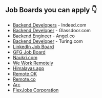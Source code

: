 ## Job Boards you can apply 👇

- [Backend Developers](https://in.indeed.com/Backend-Developer-jobs?vjk=1ff720a42bdd6dc6) - Indeed.com
- [Backend Developer](https://www.glassdoor.co.in/Job/backend-developer-jobs-SRCH_KO0,17.htm) - Glassdoor.com
- [Backend Engineer](https://angel.co/role/backend-engineer) - Angel.co
- [Backend Developer](https://www.turing.com/jobs/remote-back-end-developer-jobs) - Turing.com
- [LinkedIn Job Board](https://www.linkedin.com/jobs/search/?geoId=92000000&keywords=backend%20developer&location=Worldwide)
- [GFG Job Board](https://practice.geeksforgeeks.org/jobs)
- [Naukri.com](https://www.naukri.com/backend-developer-jobs?k=backend%20developer)
- [We Work Remotely](https://weworkremotely.com/remote-jobs/search?utf8=%E2%9C%93&term=backend+developer)
- [Himalayas.app](https://himalayas.app/jobs/backend-development)
- [Remote OK](https://remoteok.com/remote-backend-jobs)
- [Remote.co](https://remote.co/remote-jobs/search/?search_keywords=backend+developer)
- [Arc](https://arc.dev/remote-jobs?keyword=backend)
- [FlexJobs Corporation](https://www.flexjobs.com/search?search=Backend+Web+Developer&location=)